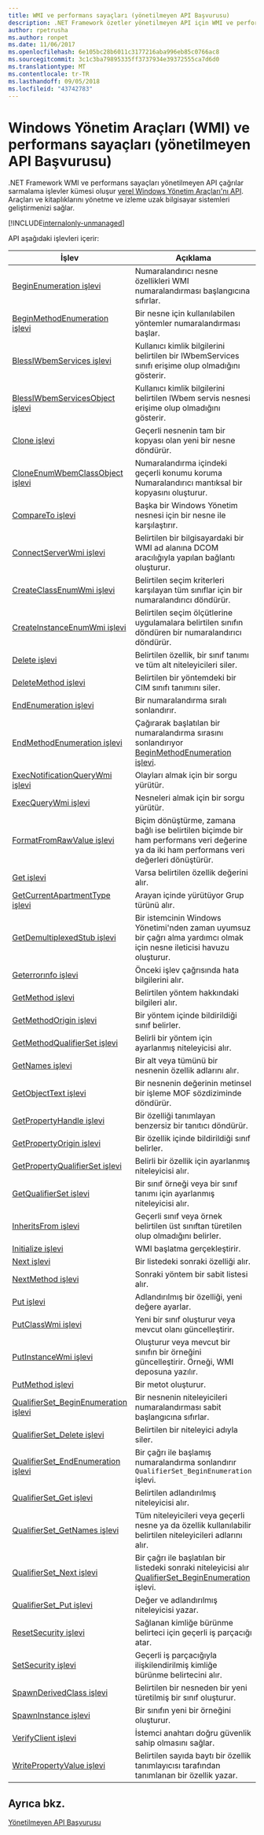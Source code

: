 ```yaml
---
title: WMI ve performans sayaçları (yönetilmeyen API Başvurusu)
description: .NET Framework özetler yönetilmeyen API için WMI ve performans sayacı bilgileri.
author: rpetrusha
ms.author: ronpet
ms.date: 11/06/2017
ms.openlocfilehash: 6e105bc28b6011c3177216aba996eb85c0766ac8
ms.sourcegitcommit: 3c1c3ba79895335ff3737934e39372555ca7d6d0
ms.translationtype: MT
ms.contentlocale: tr-TR
ms.lasthandoff: 09/05/2018
ms.locfileid: "43742783"
---
```

# <a name="windows-management-instrumentation-wmi-and-performance-counters-unmanaged-api-reference"></a>Windows Yönetim Araçları (WMI) ve performans sayaçları (yönetilmeyen API Başvurusu)

.NET Framework WMI ve performans sayaçları yönetilmeyen API çağrılar sarmalama işlevler kümesi oluşur [yerel Windows Yönetim Araçları'nı API](/windows/desktop/WmiSdk/com-api-for-wmi). Araçları ve kitaplıklarını yönetme ve izleme uzak bilgisayar sistemleri geliştirmenizi sağlar.

[!INCLUDE[internalonly-unmanaged](../../../../includes/internalonly-unmanaged.md)]
  
API aşağıdaki işlevleri içerir:

| İşlev | Açıklama |
|---------|---------|
| [BeginEnumeration işlevi](beginenumeration.md) | Numaralandırıcı nesne özellikleri WMI numaralandırması başlangıcına sıfırlar. |
| [BeginMethodEnumeration işlevi](beginmethodenumeration.md) |  Bir nesne için kullanılabilen yöntemler numaralandırması başlar. |
| [BlessIWbemServices işlevi](blessiwbemservices.md) | Kullanıcı kimlik bilgilerini belirtilen bir IWbemServices sınıfı erişime olup olmadığını gösterir. |
| [BlessIWbemServicesObject işlevi](blessiwbemservicesobject.md) | Kullanıcı kimlik bilgilerini belirtilen IWbem servis nesnesi erişime olup olmadığını gösterir. |
| [Clone işlevi](clone.md) | Geçerli nesnenin tam bir kopyası olan yeni bir nesne döndürür. |
| [CloneEnumWbemClassObject işlevi](cloneenumwbemclassobject.md) | Numaralandırma içindeki geçerli konumu koruma Numaralandırıcı mantıksal bir kopyasını oluşturur. |
| [CompareTo işlevi](compareto.md) | Başka bir Windows Yönetim nesnesi için bir nesne ile karşılaştırır. |
| [ConnectServerWmi işlevi](connectserverwmi.md) | Belirtilen bir bilgisayardaki bir WMI ad alanına DCOM aracılığıyla yapılan bağlantı oluşturur. |
| [CreateClassEnumWmi işlevi](createclassenumwmi.md) | Belirtilen seçim kriterleri karşılayan tüm sınıflar için bir numaralandırıcı döndürür. |
| [CreateInstanceEnumWmi işlevi](createinstanceenumwmi.md) | Belirtilen seçim ölçütlerine uygulamalara belirtilen sınıfın döndüren bir numaralandırıcı döndürür. |
| [Delete işlevi](delete.md) | Belirtilen özellik, bir sınıf tanımı ve tüm alt niteleyicileri siler. |
| [DeleteMethod işlevi](deletemethod.md) | Belirtilen bir yöntemdeki bir CIM sınıfı tanımını siler. |
| [EndEnumeration işlevi](endenumeration.md) | Bir numaralandırma sıralı sonlandırır. | 
| [EndMethodEnumeration işlevi](endmethodenumeration.md) | Çağırarak başlatılan bir numaralandırma sırasını sonlandırıyor [BeginMethodEnumeration işlevi](beginmethodenumeration.md). |
| [ExecNotificationQueryWmi işlevi](execnotificationquerywmi.md) | Olayları almak için bir sorgu yürütür. |
| [ExecQueryWmi işlevi](execquerywmi.md) | Nesneleri almak için bir sorgu yürütür. |
| [FormatFromRawValue işlevi](formatfromrawvalue.md) | Biçim dönüştürme, zamana bağlı ise belirtilen biçimde bir ham performans veri değerine ya da iki ham performans veri değerleri dönüştürür. | 
| [Get işlevi](get.md) | Varsa belirtilen özellik değerini alır. |
| [GetCurrentApartmentType işlevi](getcurrentapartmenttype.md) | Arayan içinde yürütüyor Grup türünü alır. |
| [GetDemultiplexedStub işlevi](getdemultiplexedstub.md) | Bir istemcinin Windows Yönetimi'nden zaman uyumsuz bir çağrı alma yardımcı olmak için nesne ileticisi havuzu oluşturur. |
| [Geterrorınfo işlevi](geterrorinfo.md) | Önceki işlev çağrısında hata bilgilerini alır. | 
| [GetMethod işlevi](getmethod.md) | Belirtilen yöntem hakkındaki bilgileri alır. | 
| [GetMethodOrigin işlevi](getmethodorigin.md) | Bir yöntem içinde bildirildiği sınıf belirler. |
| [GetMethodQualifierSet işlevi](getmethodqualifierset.md) | Belirli bir yöntem için ayarlanmış niteleyicisi alır. |
| [GetNames işlevi](getnames.md) | Bir alt veya tümünü bir nesnenin özellik adlarını alır. |
| [GetObjectText işlevi](getobjecttext.md) | Bir nesnenin değerinin metinsel bir işleme MOF sözdiziminde döndürür. | 
| [GetPropertyHandle işlevi](getpropertyhandle.md) | Bir özelliği tanımlayan benzersiz bir tanıtıcı döndürür. |
| [GetPropertyOrigin işlevi](getpropertyorigin.md) | Bir özellik içinde bildirildiği sınıf belirler. |
| [GetPropertyQualifierSet işlevi](getpropertyqualifierset.md) | Belirli bir özellik için ayarlanmış niteleyicisi alır.  |
| [GetQualifierSet işlevi](getqualifierset.md) | Bir sınıf örneği veya bir sınıf tanımı için ayarlanmış niteleyicisi alır. |
| [InheritsFrom işlevi](inheritsfrom.md) | Geçerli sınıf veya örnek belirtilen üst sınıftan türetilen olup olmadığını belirler. |
| [Initialize işlevi](initialize.md) | WMI başlatma gerçekleştirir. |
| [Next işlevi](next.md) | Bir listedeki sonraki özelliği alır. | 
| [NextMethod işlevi](nextmethod.md) | Sonraki yöntem bir sabit listesi alır. |
| [Put işlevi](put.md) | Adlandırılmış bir özelliği, yeni değere ayarlar. |
| [PutClassWmi işlevi](putclasswmi.md) | Yeni bir sınıf oluşturur veya mevcut olanı güncelleştirir. |
| [PutInstanceWmi işlevi](putinstancewmi.md) | Oluşturur veya mevcut bir sınıfın bir örneğini güncelleştirir. Örneği, WMI deposuna yazılır. |
| [PutMethod işlevi](putmethod.md) | Bir metot oluşturur. |
| [QualifierSet_BeginEnumeration işlevi](qualifierset-beginenumeration.md) | Bir nesnenin niteleyicileri numaralandırması sabit başlangıcına sıfırlar. |
| [QualifierSet_Delete işlevi](qualifierset-delete.md) | Belirtilen bir niteleyici adıyla siler.  |
| [QualifierSet_EndEnumeration işlevi](qualifierset-endenumeration.md) | Bir çağrı ile başlamış numaralandırma sonlandırır `QualifierSet_BeginEnumeration` işlevi. |
| [QualifierSet_Get işlevi](qualifierset-get.md) | Belirtilen adlandırılmış niteleyicisi alır.  |
| [QualifierSet_GetNames işlevi](qualifierset-getnames.md) | Tüm niteleyicileri veya geçerli nesne ya da özellik kullanılabilir belirtilen niteleyicileri adlarını alır. |
| [QualifierSet_Next işlevi](qualifierset-next.md) | Bir çağrı ile başlatılan bir listedeki sonraki niteleyicisi alır [QualifierSet_BeginEnumeration](qualifierset-beginenumeration.md) işlevi. |
| [QualifierSet_Put işlevi](qualifierset-put.md) | Değer ve adlandırılmış niteleyicisi yazar. |
| [ResetSecurity işlevi](resetsecurity.md) | Sağlanan kimliğe bürünme belirteci için geçerli iş parçacığı atar. |
| [SetSecurity işlevi](setsecurity.md) | Geçerli iş parçacığıyla ilişkilendirilmiş kimliğe bürünme belirtecini alır. |
| [SpawnDerivedClass işlevi](spawnderivedclass.md) | Belirtilen bir nesneden bir yeni türetilmiş bir sınıf oluşturur. | 
| [SpawnInstance işlevi](spawninstance.md) | Bir sınıfın yeni bir örneğini oluşturur. |   
| [VerifyClient işlevi](verifyclientkey.md) | İstemci anahtarı doğru güvenlik sahip olmasını sağlar. |
| [WritePropertyValue işlevi](writepropertyvalue.md) | Belirtilen sayıda baytı bir özellik tanımlayıcısı tarafından tanımlanan bir özellik yazar. |

 ## <a name="see-also"></a>Ayrıca bkz.
[Yönetilmeyen API Başvurusu](../index.md) 
